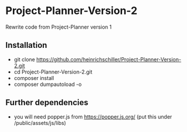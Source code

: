# Project-Planner-Version-2
Rewrite code from Project-Planner version 1

## Installation
* git clone https://github.com/heinrichschiller/Project-Planner-Version-2.git
* cd Project-Planner-Version-2.git
* composer install
* composer dumpautoload -o

## Further dependencies
* you will need popper.js from https://popper.js.org/ (put this under /public/assets/js/libs)
